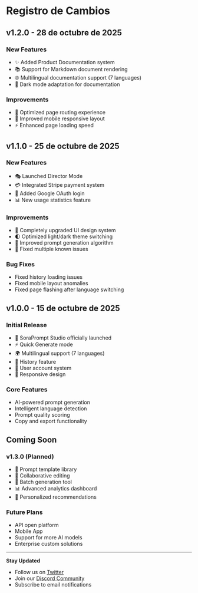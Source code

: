 # Registro de Cambios

## v1.2.0 - 28 de octubre de 2025

### New Features
- ✨ Added Product Documentation system
- 📚 Support for Markdown document rendering
- 🌐 Multilingual documentation support (7 languages)
- 🎨 Dark mode adaptation for documentation

### Improvements
- 🔄 Optimized page routing experience
- 📱 Improved mobile responsive layout
- ⚡ Enhanced page loading speed

## v1.1.0 - 25 de octubre de 2025

### New Features
- 🎭 Launched Director Mode
- 💳 Integrated Stripe payment system
- 🔐 Added Google OAuth login
- 📊 New usage statistics feature

### Improvements
- 🎨 Completely upgraded UI design system
- 🌓 Optimized light/dark theme switching
- 📝 Improved prompt generation algorithm
- 🐛 Fixed multiple known issues

### Bug Fixes
- Fixed history loading issues
- Fixed mobile layout anomalies
- Fixed page flashing after language switching

## v1.0.0 - 15 de octubre de 2025

### Initial Release
- 🎉 SoraPrompt Studio officially launched
- ⚡ Quick Generate mode
- 🌍 Multilingual support (7 languages)
- 💾 History feature
- 👤 User account system
- 🎨 Responsive design

### Core Features
- AI-powered prompt generation
- Intelligent language detection
- Prompt quality scoring
- Copy and export functionality

## Coming Soon

### v1.3.0 (Planned)
- 📝 Prompt template library
- 🤝 Collaborative editing
- 🔄 Batch generation tool
- 📊 Advanced analytics dashboard
- 🎯 Personalized recommendations

### Future Plans
- API open platform
- Mobile App
- Support for more AI models
- Enterprise custom solutions

---

**Stay Updated**
- Follow us on [Twitter](https://twitter.com/SoraPrompt)
- Join our [Discord Community](https://discord.gg/soraprompt)
- Subscribe to email notifications
